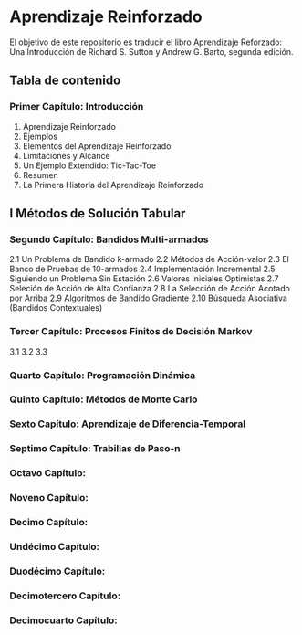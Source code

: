 # Aprendizaje Reinforzado

El objetivo de este repositorio es traducir el libro Aprendizaje Reforzado: Una Introducción de Richard S. Sutton y Andrew G. Barto, segunda edición.

## Tabla de contenido 
### Primer Capítulo: Introducción
1. Aprendizaje Reinforzado
2. Ejemplos
3. Elementos del Aprendizaje Reinforzado
4. Limitaciones y Alcance 
5. Un Ejemplo Extendido: Tic-Tac-Toe
6. Resumen
7. La Primera Historia del Aprendizaje Reinforzado

## I Métodos de Solución Tabular

### Segundo Capítulo: Bandidos Multi-armados
2.1 Un Problema de Bandido k-armado 
2.2 Métodos de Acción-valor
2.3 El Banco de Pruebas de 10-armados 
2.4 Implementación Incremental
2.5 Siguiendo un Problema Sin Estación
2.6 Valores Iniciales Optimistas 
2.7 Seleción de Acción de Alta Confianza
2.8 La Selección de Acción Acotado por Arriba 
2.9 Algoritmos de Bandido Gradiente
2.10 Búsqueda Asociativa (Bandidos Contextuales) 

### Tercer Capítulo: Procesos Finitos de Decisión Markov 
3.1
3.2
3.3

### Quarto Capítulo: Programación Dinámica

### Quinto Capítulo: Métodos de Monte Carlo

### Sexto Capítulo: Aprendizaje de Diferencia-Temporal

### Septimo Capítulo: Trabilias de Paso-n

### Octavo Capítulo:

### Noveno Capítulo:

### Decimo Capítulo:

### Undécimo Capítulo:

### Duodécimo Capítulo:

### Decimotercero Capítulo:

### Decimocuarto Capítulo: